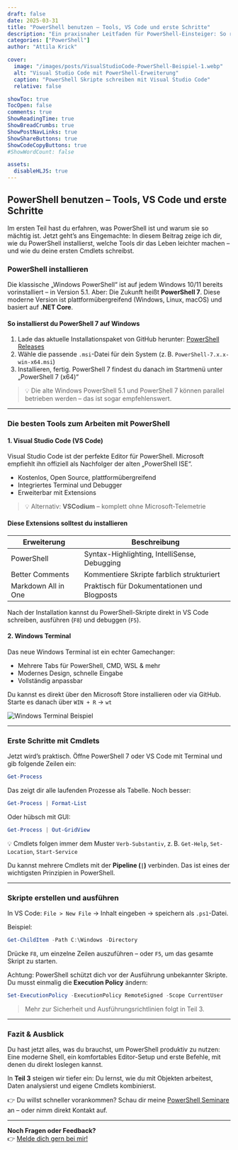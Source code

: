 ```yaml
---
draft: false
date: 2025-03-31
title: "PowerShell benutzen – Tools, VS Code und erste Schritte"
description: "Ein praxisnaher Leitfaden für PowerShell-Einsteiger: So richtest du deine Umgebung ein und startest deine ersten Skripte."
categories: ["PowerShell"]
author: "Attila Krick"

cover:
  image: "/images/posts/VisualStudioCode-PowerShell-Beispiel-1.webp"
  alt: "Visual Studio Code mit PowerShell-Erweiterung"
  caption: "PowerShell Skripte schreiben mit Visual Studio Code"
  relative: false

showToc: true
TocOpen: false
comments: true
ShowReadingTime: true
ShowBreadCrumbs: true
ShowPostNavLinks: true
ShowShareButtons: true
ShowCodeCopyButtons: true
#ShowWordCount: false

assets:
  disableHLJS: true
---
```


## PowerShell benutzen – Tools, VS Code und erste Schritte

Im ersten Teil hast du erfahren, was PowerShell ist und warum sie so mächtig ist. Jetzt geht’s ans Eingemachte: In diesem Beitrag zeige ich dir, wie du PowerShell installierst, welche Tools dir das Leben leichter machen – und wie du deine ersten Cmdlets schreibst.

### PowerShell installieren

Die klassische „Windows PowerShell“ ist auf jedem Windows 10/11 bereits vorinstalliert – in Version 5.1. Aber: Die Zukunft heißt **PowerShell 7**. Diese moderne Version ist plattformübergreifend (Windows, Linux, macOS) und basiert auf **.NET Core**.

#### So installierst du PowerShell 7 auf Windows

1. Lade das aktuelle Installationspaket von GitHub herunter: [PowerShell Releases](https://github.com/PowerShell/PowerShell/releases)
2. Wähle die passende `.msi`-Datei für dein System (z. B. `PowerShell-7.x.x-win-x64.msi`)
3. Installieren, fertig. PowerShell 7 findest du danach im Startmenü unter „PowerShell 7 (x64)“

> 💡 Die alte Windows PowerShell 5.1 und PowerShell 7 können parallel betrieben werden – das ist sogar empfehlenswert.

---

### Die besten Tools zum Arbeiten mit PowerShell

#### 1. Visual Studio Code (VS Code)

Visual Studio Code ist der perfekte Editor für PowerShell. Microsoft empfiehlt ihn offiziell als Nachfolger der alten „PowerShell ISE“.

- Kostenlos, Open Source, plattformübergreifend
- Integriertes Terminal und Debugger
- Erweiterbar mit Extensions

> 💡 Alternativ: **VSCodium** – komplett ohne Microsoft-Telemetrie

#### Diese Extensions solltest du installieren

| Erweiterung         | Beschreibung                                 |
| ------------------- | -------------------------------------------- |
| PowerShell          | Syntax-Highlighting, IntelliSense, Debugging |
| Better Comments     | Kommentiere Skripte farblich strukturiert    |
| Markdown All in One | Praktisch für Dokumentationen und Blogposts  |

Nach der Installation kannst du PowerShell-Skripte direkt in VS Code schreiben, ausführen (`F8`) und debuggen (`F5`).

#### 2. Windows Terminal

Das neue Windows Terminal ist ein echter Gamechanger:

- Mehrere Tabs für PowerShell, CMD, WSL & mehr
- Modernes Design, schnelle Eingabe
- Vollständig anpassbar

Du kannst es direkt über den Microsoft Store installieren oder via GitHub. Starte es danach über `WIN + R` → `wt`

![Windows Terminal Beispiel](/posts/powershell/WindowsTerminal-Beispiel-2.png)

---

### Erste Schritte mit Cmdlets

Jetzt wird’s praktisch. Öffne PowerShell 7 oder VS Code mit Terminal und gib folgende Zeilen ein:

```powershell
Get-Process
```

Das zeigt dir alle laufenden Prozesse als Tabelle. Noch besser:

```powershell
Get-Process | Format-List
```

Oder hübsch mit GUI:

```powershell
Get-Process | Out-GridView
```

💡 Cmdlets folgen immer dem Muster `Verb-Substantiv`, z. B. `Get-Help`, `Set-Location`, `Start-Service`

Du kannst mehrere Cmdlets mit der **Pipeline (`|`)** verbinden. Das ist eines der wichtigsten Prinzipien in PowerShell.

---

### Skripte erstellen und ausführen

In VS Code: `File > New File` → Inhalt eingeben → speichern als `.ps1`-Datei.

Beispiel:

```powershell
Get-ChildItem -Path C:\Windows -Directory
```

Drücke `F8`, um einzelne Zeilen auszuführen – oder `F5`, um das gesamte Skript zu starten.

Achtung: PowerShell schützt dich vor der Ausführung unbekannter Skripte. Du musst einmalig die **Execution Policy** ändern:

```powershell
Set-ExecutionPolicy -ExecutionPolicy RemoteSigned -Scope CurrentUser
```

> Mehr zur Sicherheit und Ausführungsrichtlinien folgt in Teil 3.

---

### Fazit & Ausblick

Du hast jetzt alles, was du brauchst, um PowerShell produktiv zu nutzen: Eine moderne Shell, ein komfortables Editor-Setup und erste Befehle, mit denen du direkt loslegen kannst.

In **Teil 3** steigen wir tiefer ein: Du lernst, wie du mit Objekten arbeitest, Daten analysierst und eigene Cmdlets kombinierst.

👉 Du willst schneller vorankommen? Schau dir meine [PowerShell Seminare](https://attilakrick.com/powershell/powershell-seminare/) an – oder nimm direkt Kontakt auf.

---

**Noch Fragen oder Feedback?**  
👉 [Melde dich gern bei mir!](https://attilakrick.com/kontakt)
